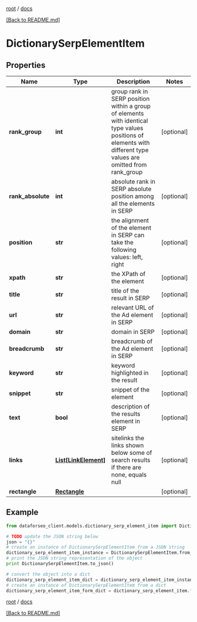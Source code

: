 [root](./../ "root") / [docs](./ "docs")

[[Back to README.md]](./../README.md "[Back to README.md]")

# DictionarySerpElementItem

## Properties

Name | Type | Description | Notes
------------ | ------------- | ------------- | -------------
**rank_group** | **int** | group rank in SERP position within a group of elements with identical type values positions of elements with different type values are omitted from rank_group | [optional]
**rank_absolute** | **int** | absolute rank in SERP absolute position among all the elements in SERP | [optional]
**position** | **str** | the alignment of the element in SERP can take the following values: left, right | [optional]
**xpath** | **str** | the XPath of the element | [optional]
**title** | **str** | title of the result in SERP | [optional]
**url** | **str** | relevant URL of the Ad element in SERP | [optional]
**domain** | **str** | domain in SERP | [optional]
**breadcrumb** | **str** | breadcrumb of the Ad element in SERP | [optional]
**keyword** | **str** | keyword highlighted in the result | [optional]
**snippet** | **str** | snippet of the element | [optional]
**text** | **bool** | description of the results element in SERP | [optional]
**links** | [**List[LinkElement]**](LinkElement.md) | sitelinks the links shown below some of search results if there are none, equals null | [optional]
**rectangle** | [**Rectangle**](Rectangle.md) |  | [optional]

## Example

```python
from dataforseo_client.models.dictionary_serp_element_item import DictionarySerpElementItem

# TODO update the JSON string below
json = "{}"
# create an instance of DictionarySerpElementItem from a JSON string
dictionary_serp_element_item_instance = DictionarySerpElementItem.from_json(json)
# print the JSON string representation of the object
print DictionarySerpElementItem.to_json()

# convert the object into a dict
dictionary_serp_element_item_dict = dictionary_serp_element_item_instance.to_dict()
# create an instance of DictionarySerpElementItem from a dict
dictionary_serp_element_item_form_dict = dictionary_serp_element_item.from_dict(dictionary_serp_element_item_dict)
```

  

[root](./../ "root") / [docs](./ "docs")

[[Back to README.md]](./../README.md "[Back to README.md]")